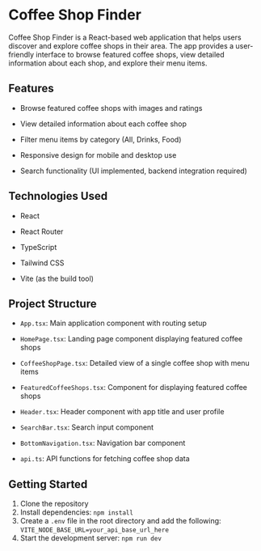 # Coffee Shop Finder

Coffee Shop Finder is a React-based web application that helps users discover and explore coffee shops in their area. The app provides a user-friendly interface to browse featured coffee shops, view detailed information about each shop, and explore their menu items.

## Features

- Browse featured coffee shops with images and ratings

- View detailed information about each coffee shop

- Filter menu items by category (All, Drinks, Food)

- Responsive design for mobile and desktop use

- Search functionality (UI implemented, backend integration required)

## Technologies Used

- React

- React Router

- TypeScript

- Tailwind CSS

- Vite (as the build tool)

## Project Structure

- `App.tsx`: Main application component with routing setup

- `HomePage.tsx`: Landing page component displaying featured coffee shops

- `CoffeeShopPage.tsx`: Detailed view of a single coffee shop with menu items

- `FeaturedCoffeeShops.tsx`: Component for displaying featured coffee shops

- `Header.tsx`: Header component with app title and user profile

- `SearchBar.tsx`: Search input component

- `BottomNavigation.tsx`: Navigation bar component

- `api.ts`: API functions for fetching coffee shop data

## Getting Started

1. Clone the repository
2. Install dependencies: `npm install`
3. Create a `.env` file in the root directory and add the following: `VITE_NODE_BASE_URL=your_api_base_url_here`
4. Start the development server: `npm run dev`
